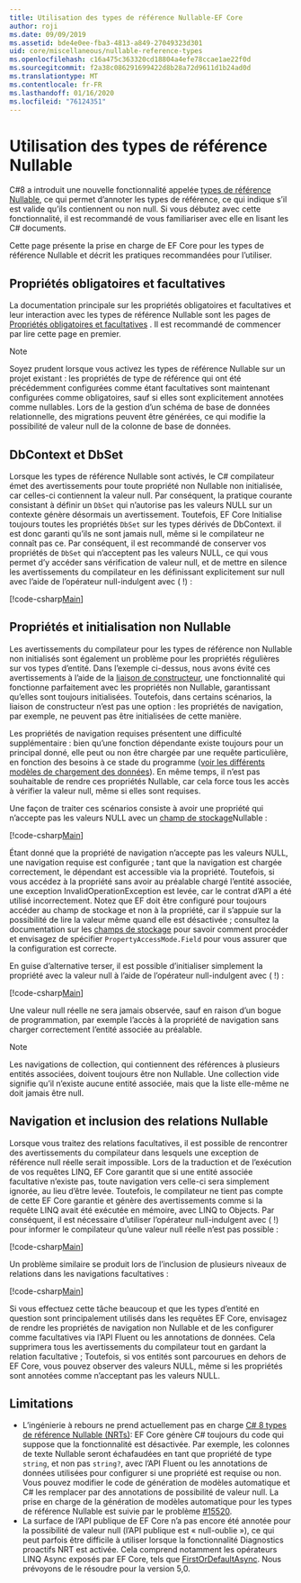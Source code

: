 ```yaml
---
title: Utilisation des types de référence Nullable-EF Core
author: roji
ms.date: 09/09/2019
ms.assetid: bde4e0ee-fba3-4813-a849-27049323d301
uid: core/miscellaneous/nullable-reference-types
ms.openlocfilehash: c16a475c363320cd18804a4efe78ccae1ae22f0d
ms.sourcegitcommit: f2a38c086291699422d8b28a72d9611d1b24ad0d
ms.translationtype: MT
ms.contentlocale: fr-FR
ms.lasthandoff: 01/16/2020
ms.locfileid: "76124351"
---
```

# <a name="working-with-nullable-reference-types"></a>Utilisation des types de référence Nullable

C#8 a introduit une nouvelle fonctionnalité appelée [types de référence Nullable](/dotnet/csharp/tutorials/nullable-reference-types), ce qui permet d’annoter les types de référence, ce qui indique s’il est valide qu’ils contiennent ou non null. Si vous débutez avec cette fonctionnalité, il est recommandé de vous familiariser avec elle en lisant les C# documents.

Cette page présente la prise en charge de EF Core pour les types de référence Nullable et décrit les pratiques recommandées pour l’utiliser.

## <a name="required-and-optional-properties"></a>Propriétés obligatoires et facultatives

La documentation principale sur les propriétés obligatoires et facultatives et leur interaction avec les types de référence Nullable sont les pages de [Propriétés obligatoires et facultatives](xref:core/modeling/entity-properties#required-and-optional-properties) . Il est recommandé de commencer par lire cette page en premier.

> [!NOTE]
> Soyez prudent lorsque vous activez les types de référence Nullable sur un projet existant : les propriétés de type de référence qui ont été précédemment configurées comme étant facultatives sont maintenant configurées comme obligatoires, sauf si elles sont explicitement annotées comme nullables. Lors de la gestion d’un schéma de base de données relationnelle, des migrations peuvent être générées, ce qui modifie la possibilité de valeur null de la colonne de base de données.

## <a name="dbcontext-and-dbset"></a>DbContext et DbSet

Lorsque les types de référence Nullable sont activés, le C# compilateur émet des avertissements pour toute propriété non Nullable non initialisée, car celles-ci contiennent la valeur null. Par conséquent, la pratique courante consistant à définir un `DbSet` qui n’autorise pas les valeurs NULL sur un contexte génère désormais un avertissement. Toutefois, EF Core Initialise toujours toutes les propriétés `DbSet` sur les types dérivés de DbContext. il est donc garanti qu’ils ne sont jamais null, même si le compilateur ne connaît pas ce. Par conséquent, il est recommandé de conserver vos propriétés de `DbSet` qui n’acceptent pas les valeurs NULL, ce qui vous permet d’y accéder sans vérification de valeur null, et de mettre en silence les avertissements du compilateur en les définissant explicitement sur null avec l’aide de l’opérateur null-indulgent avec ( !) :

[!code-csharp[Main](../../../samples/core/Miscellaneous/NullableReferenceTypes/NullableReferenceTypesContext.cs?name=Context&highlight=3-4)]

## <a name="non-nullable-properties-and-initialization"></a>Propriétés et initialisation non Nullable

Les avertissements du compilateur pour les types de référence non Nullable non initialisés sont également un problème pour les propriétés régulières sur vos types d’entité. Dans l’exemple ci-dessus, nous avons évité ces avertissements à l’aide de la [liaison de constructeur](xref:core/modeling/constructors), une fonctionnalité qui fonctionne parfaitement avec les propriétés non Nullable, garantissant qu’elles sont toujours initialisées. Toutefois, dans certains scénarios, la liaison de constructeur n’est pas une option : les propriétés de navigation, par exemple, ne peuvent pas être initialisées de cette manière.

Les propriétés de navigation requises présentent une difficulté supplémentaire : bien qu’une fonction dépendante existe toujours pour un principal donné, elle peut ou non être chargée par une requête particulière, en fonction des besoins à ce stade du programme ([voir les différents modèles de chargement des données](xref:core/querying/related-data)). En même temps, il n’est pas souhaitable de rendre ces propriétés Nullable, car cela force tous les accès à vérifier la valeur null, même si elles sont requises.

Une façon de traiter ces scénarios consiste à avoir une propriété qui n’accepte pas les valeurs NULL avec un [champ de stockage](xref:core/modeling/backing-field)Nullable :

[!code-csharp[Main](../../../samples/core/Miscellaneous/NullableReferenceTypes/Order.cs?range=10-17)]

Étant donné que la propriété de navigation n’accepte pas les valeurs NULL, une navigation requise est configurée ; tant que la navigation est chargée correctement, le dépendant est accessible via la propriété. Toutefois, si vous accédez à la propriété sans avoir au préalable chargé l’entité associée, une exception InvalidOperationException est levée, car le contrat d’API a été utilisé incorrectement. Notez que EF doit être configuré pour toujours accéder au champ de stockage et non à la propriété, car il s’appuie sur la possibilité de lire la valeur même quand elle est désactivée ; consultez la documentation sur les [champs de stockage](xref:core/modeling/backing-field) pour savoir comment procéder et envisagez de spécifier `PropertyAccessMode.Field` pour vous assurer que la configuration est correcte.

En guise d’alternative terser, il est possible d’initialiser simplement la propriété avec la valeur null à l’aide de l’opérateur null-indulgent avec ( !) :

[!code-csharp[Main](../../../samples/core/Miscellaneous/NullableReferenceTypes/Order.cs?range=19)]

Une valeur null réelle ne sera jamais observée, sauf en raison d’un bogue de programmation, par exemple l’accès à la propriété de navigation sans charger correctement l’entité associée au préalable.

> [!NOTE]
> Les navigations de collection, qui contiennent des références à plusieurs entités associées, doivent toujours être non Nullable. Une collection vide signifie qu’il n’existe aucune entité associée, mais que la liste elle-même ne doit jamais être null.

## <a name="navigating-and-including-nullable-relationships"></a>Navigation et inclusion des relations Nullable

Lorsque vous traitez des relations facultatives, il est possible de rencontrer des avertissements du compilateur dans lesquels une exception de référence null réelle serait impossible. Lors de la traduction et de l’exécution de vos requêtes LINQ, EF Core garantit que si une entité associée facultative n’existe pas, toute navigation vers celle-ci sera simplement ignorée, au lieu d’être levée. Toutefois, le compilateur ne tient pas compte de cette EF Core garantie et génère des avertissements comme si la requête LINQ avait été exécutée en mémoire, avec LINQ to Objects. Par conséquent, il est nécessaire d’utiliser l’opérateur null-indulgent avec ( !) pour informer le compilateur qu’une valeur null réelle n’est pas possible :

[!code-csharp[Main](../../../samples/core/Miscellaneous/NullableReferenceTypes/Program.cs?range=46)]

Un problème similaire se produit lors de l’inclusion de plusieurs niveaux de relations dans les navigations facultatives :

[!code-csharp[Main](../../../samples/core/Miscellaneous/NullableReferenceTypes/Program.cs?range=36-39&highlight=2)]

Si vous effectuez cette tâche beaucoup et que les types d’entité en question sont principalement utilisés dans les requêtes EF Core, envisagez de rendre les propriétés de navigation non Nullable et de les configurer comme facultatives via l’API Fluent ou les annotations de données. Cela supprimera tous les avertissements du compilateur tout en gardant la relation facultative ; Toutefois, si vos entités sont parcourues en dehors de EF Core, vous pouvez observer des valeurs NULL, même si les propriétés sont annotées comme n’acceptant pas les valeurs NULL.

## <a name="limitations"></a>Limitations

* L’ingénierie à rebours ne prend actuellement pas en charge [ C# 8 types de référence Nullable (NRTs)](/dotnet/csharp/tutorials/nullable-reference-types): EF Core génère C# toujours du code qui suppose que la fonctionnalité est désactivée. Par exemple, les colonnes de texte Nullable seront échafaudées en tant que propriété de type `string`, et non pas `string?`, avec l’API Fluent ou les annotations de données utilisées pour configurer si une propriété est requise ou non. Vous pouvez modifier le code de génération de modèles automatique et C# les remplacer par des annotations de possibilité de valeur null. La prise en charge de la génération de modèles automatique pour les types de référence Nullable est suivie par le problème [#15520](https://github.com/aspnet/EntityFrameworkCore/issues/15520).
* La surface de l’API publique de EF Core n’a pas encore été annotée pour la possibilité de valeur null (l’API publique est « null-oublie »), ce qui peut parfois être difficile à utiliser lorsque la fonctionnalité Diagnostics proactifs NRT est activée. Cela comprend notamment les opérateurs LINQ Async exposés par EF Core, tels que [FirstOrDefaultAsync](/dotnet/api/microsoft.entityframeworkcore.entityframeworkqueryableextensions.firstordefaultasync#Microsoft_EntityFrameworkCore_EntityFrameworkQueryableExtensions_FirstOrDefaultAsync__1_System_Linq_IQueryable___0__System_Linq_Expressions_Expression_System_Func___0_System_Boolean___System_Threading_CancellationToken_). Nous prévoyons de le résoudre pour la version 5,0.
